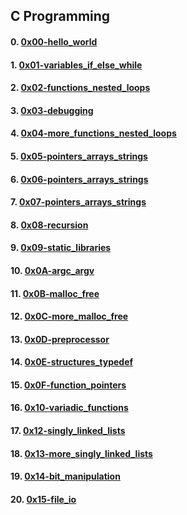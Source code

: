 ## C Programming 

#### 0. [0x00-hello_world](https://github.com/Jerdah/alx-low_level_programming/tree/master/0x00-hello_world) 

#### 1. [0x01-variables_if_else_while](https://github.com/Jerdah/alx-low_level_programming/tree/master/0x01-variables_if_else_while) 

#### 2. [0x02-functions_nested_loops](https://github.com/Jerdah/alx-low_level_programming/tree/master/0x02-functions_nested_loops) 

#### 3. [0x03-debugging](https://github.com/Jerdah/alx-low_level_programming/tree/master/0x03-debugging) 

#### 4. [0x04-more_functions_nested_loops](https://github.com/Jerdah/alx-low_level_programming/tree/master/0x04-more_functions_nested_loops) 

#### 5. [0x05-pointers_arrays_strings](https://github.com/Jerdah/alx-low_level_programming/tree/master/0x05-pointers_arrays_strings) 

#### 6. [0x06-pointers_arrays_strings](https://github.com/Jerdah/alx-low_level_programming/tree/master/0x06-pointers_arrays_strings) 

#### 7. [0x07-pointers_arrays_strings](https://github.com/Jerdah/alx-low_level_programming/tree/master/0x07-pointers_arrays_strings)  

#### 8. [0x08-recursion](https://github.com/Jerdah/alx-low_level_programming/tree/master/0x08-recursion)

#### 9. [0x09-static_libraries](https://github.com/Jerdah/alx-low_level_programming/tree/master/0x09-static_libraries) 

#### 10. [0x0A-argc_argv](https://github.com/Jerdah/alx-low_level_programming/tree/master/0x0A-argc_argv)

#### 11. [0x0B-malloc_free](https://github.com/Jerdah/alx-low_level_programming/tree/master/0x0B-malloc_free) 

#### 12. [0x0C-more_malloc_free](https://github.com/Jerdah/alx-low_level_programming/tree/master/0x0C-more_malloc_free) 

#### 13. [0x0D-preprocessor](https://github.com/Jerdah/alx-low_level_programming/tree/master/0x0D-preprocessor) 

#### 14. [0x0E-structures_typedef](https://github.com/Jerdah/alx-low_level_programming/tree/master/0x0E-structures_typedef) 

#### 15. [0x0F-function_pointers](https://github.com/Jerdah/alx-low_level_programming/tree/master/0x0F-function_pointers) 

#### 16. [0x10-variadic_functions](https://github.com/Jerdah/alx-low_level_programming/tree/master/0x10-variadic_functions) 

#### 17. [0x12-singly_linked_lists](https://github.com/Jerdah/alx-low_level_programming/tree/master/0x12-singly_linked_lists) 

#### 18. [0x13-more_singly_linked_lists](https://github.com/Jerdah/alx-low_level_programming/tree/master/0x13-more_singly_linked_lists) 

#### 19. [0x14-bit_manipulation](https://github.com/Jerdah/alx-low_level_programming/tree/master/0x14-bit_manipulation)

#### 20. [0x15-file_io](https://github.com/Jerdah/alx-low_level_programming/tree/master/0x15-file_io) 
